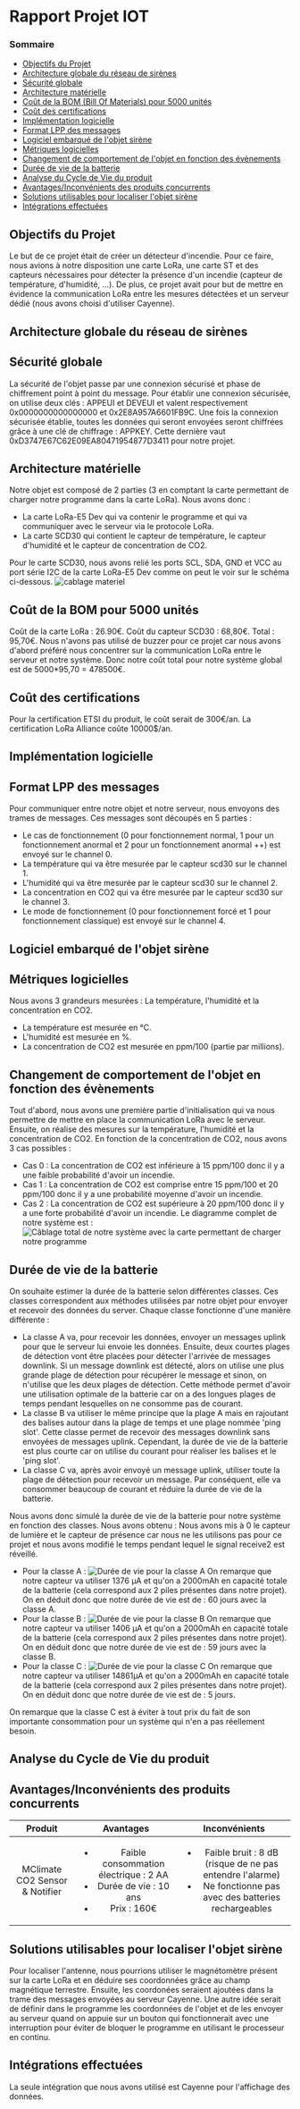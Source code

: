 # Rapport Projet IOT

### Sommaire
* [Objectifs du Projet](#objectifs-du-projet)
* [Architecture globale du réseau de sirènes](#architecture-globale-du-réseau-de-sirènes)
* [Sécurité globale](#sécurité-globale)
* [Architecture matérielle](#architecture-matérielle)
* [Coût de la BOM (Bill Of Materials) pour 5000 unités](#coût-de-la-bom-pour-5000-unités)
* [Coût des certifications](#coût-des-certifications)
* [Implémentation logicielle](#implémentation-logicielle)
* [Format LPP des messages](#format-lpp-des-messages)
* [Logiciel embarqué de l'objet sirène](#logiciel-embarqué-de-lobjet-sirène)
* [Métriques logicielles](#métriques-logicielles)
* [Changement de comportement de l'objet en fonction des évènements](#changement-de-comportement-de-lobjet-en-fonction-des-évènements)
* [Durée de vie de la batterie](#durée-de-vie-de-la-batterie)
* [Analyse du Cycle de Vie du produit](#analyse-du-cycle-de-vie-du-produit)
* [Avantages/Inconvénients des produits concurrents](#avantagesinconvénients-des-produits-concurrents)
* [Solutions utilisables pour localiser l'objet sirène](#solutions-utilisables-pour-localiser-lobjet-sirène)
* [Intégrations effectuées](#intégrations-effectuées)

## Objectifs du Projet
Le but de ce projet était de créer un détecteur d'incendie. Pour ce faire, nous avions à notre disposition une carte LoRa, une carte ST et des capteurs nécessaires pour détecter la présence d'un incendie (capteur de température, d'humidité, ...).
De plus, ce projet avait pour but de mettre en évidence la communication LoRa entre les mesures détectées et un serveur dédié (nous avons choisi d'utiliser Cayenne).

## Architecture globale du réseau de sirènes

## Sécurité globale
La sécurité de l'objet passe par une connexion sécurisé et phase de chiffrement point à point du message. Pour établir une connexion sécurisée, on utilise deux clés : APPEUI et DEVEUI et valent respectivement 0x0000000000000000 et 0x2E8A957A6601FB9C. Une fois la connexion sécurisée établie, toutes les données qui seront envoyées seront chiffrées grâce à une clé de chiffrage : APPKEY. Cette dernière vaut 0xD3747E67C62E09EA80471954877D3411 pour notre projet.

## Architecture matérielle
Notre objet est composé de 2 parties (3 en comptant la carte permettant de charger notre programme dans la carte LoRa). Nous avons donc : 
* La carte LoRa-E5 Dev qui va contenir le programme et qui va communiquer avec le serveur via le protocole LoRa.
* La carte SCD30 qui contient le capteur de température, le capteur d'humidité et le capteur de concentration de CO2.

Pour le carte SCD30, nous avons relié les ports SCL, SDA, GND et VCC au port série I2C de la carte LoRa-E5 Dev comme on peut le voir sur le schéma ci-dessous.
![cablage materiel](./dashboard/cablage_materiel_IOT.jpg "Câblage total de notre système avec la carte permettant de charger notre programme")

## Coût de la BOM pour 5000 unités
Coût de la carte LoRa : 26.90€.
Coût du capteur SCD30 : 68,80€.
Total : 95,70€.
Nous n'avons pas utilisé de buzzer pour ce projet car nous avons d'abord préféré nous concentrer sur la communication LoRa entre le serveur et notre système.
Donc notre coût total pour notre système global est de 5000*95,70 = 478500€.

## Coût des certifications
Pour la certification ETSI du produit, le coût serait de 300€/an. 
La certification LoRa Alliance coûte 10000$/an.

## Implémentation logicielle

## Format LPP des messages
Pour communiquer entre notre objet et notre serveur, nous envoyons des trames de messages. Ces messages sont découpés en 5 parties :
* Le cas de fonctionnement (0 pour fonctionnement normal, 1 pour un fonctionnement anormal et 2 pour un fonctionnement anormal ++) est envoyé sur le channel 0.
* La température qui va être mesurée par le capteur scd30 sur le channel 1.
* L'humidité qui va être mesurée par le capteur scd30 sur le channel 2.
* La concentration en CO2 qui va être mesurée par le capteur scd30 sur le channel 3.
* Le mode de fonctionnement (0 pour fonctionnement forcé et 1 pour fonctionnement classique) est envoyé sur le channel 4. 

## Logiciel embarqué de l'objet sirène

## Métriques logicielles
Nous avons 3 grandeurs mesurées : La température, l'humidité et la concentration en CO2.
* La température est mesurée en °C.
* L'humidité est mesurée en %.
* La concentration de CO2 est mesurée en ppm/100 (partie par millions).

## Changement de comportement de l'objet en fonction des évènements
Tout d'abord, nous avons une première partie d'initialisation qui va nous permettre de mettre en place la communication LoRa avec le serveur. Ensuite, on réalise des mesures sur la température, l'humidité et la concentration de CO2. En fonction de la concentration de CO2, nous avons 3 cas possibles : 
* Cas 0 : La concentration de CO2 est inférieure à 15 ppm/100 donc il y a une faible probabilité d'avoir un incendie.
* Cas 1 : La concentration de CO2 est comprise entre 15 ppm/100 et 20 ppm/100 donc il y a une probabilité moyenne d'avoir un incendie.
* Cas 2 : La concentration de CO2 est supérieure à 20 ppm/100 donc il y a une forte probabilité d'avoir un incendie.
Le diagramme complet de notre système est :
![](./dashboard/diagramme_alarme.png "Câblage total de notre système avec la carte permettant de charger notre programme")

## Durée de vie de la batterie
On souhaite estimer la durée de la batterie selon différentes classes. Ces classes correspondent aux méthodes utilisées par notre objet pour envoyer et recevoir des données du server. Chaque classe fonctionne d'une manière différente : 
* La classe A va, pour recevoir les données, envoyer un messages uplink pour que le serveur lui envoie les données. Ensuite, deux courtes plages de détection vont être placées pour détecter l'arrivée de messages downlink. Si un message downlink est détecté, alors on utilise une plus grande plage de détection pour récupérer le message et sinon, on n'utilise que les deux plages de détection. Cette méthode permet d'avoir une utilisation optimale de la batterie car on a des longues plages de temps pendant lesquelles on ne consomme pas de courant.
* La classe B va utiliser le même principe que la plage A mais en rajoutant des balises autour dans la plage de temps et une plage nommée 'ping slot'. Cette classe permet de recevoir des messages downlink sans envoyées de messages uplink. Cependant, la durée de vie de la batterie est plus courte car on utilise du courant pour réaliser les balises et le 'ping slot'.
* La classe C va, après avoir envoyé un message uplink, utiliser toute la plage de détection pour recevoir un message. Par conséquent, elle va consommer beaucoup de courant et réduire la durée de vie de la batterie.

Nous avons donc simulé la durée de vie de la batterie pour notre système en fonction des classes. Nous avons obtenu : 
Nous avons mis à 0 le capteur de lumière et le capteur de présence car nous ne les utilisons pas pour ce projet et nous avons modifié le temps pendant lequel le signal receive2 est réveillé.
* Pour la classe A : 
![](./dashboard/classeA.png "Durée de vie pour la classe A")
On remarque que notre capteur va utiliser 1376 µA et qu'on a 2000mAh en capacité totale de la batterie (cela correspond aux 2 piles présentes dans notre projet).
On en déduit donc que notre durée de vie est de : 60 jours avec la classe A.
* Pour la classe B :
![](./dashboard/classeB.png "Durée de vie pour la classe B")
On remarque que notre capteur va utiliser 1406 µA et qu'on a 2000mAh en capacité totale de la batterie (cela correspond aux 2 piles présentes dans notre projet).
On en déduit donc que notre durée de vie est de : 59 jours avec la classe B.
* Pour la classe C : 
![](./dashboard/classeC.png "Durée de vie pour la classe C")
On remarque que notre capteur va utiliser 14861µA et qu'on a 2000mAh en capacité totale de la batterie (cela correspond aux 2 piles présentes dans notre projet).
On en déduit donc que notre durée de vie est de : 5 jours.

 On remarque que la classe C est à éviter à tout prix du fait de son importante consommation pour un système qui n'en a pas réellement besoin.
## Analyse du Cycle de Vie du produit

## Avantages/Inconvénients des produits concurrents
| Produit | Avantages | Inconvénients |
| :-----: | :-------: | :-----------: |
| MClimate CO2 Sensor & Notifier | <ul><li>Faible consommation électrique : 2 AA</li><li>Durée de vie : 10 ans</li><li>Prix : 160€</li></ul> | <ul><li>Faible bruit : 8 dB (risque de ne pas entendre l'alarme)</li><li>Ne fonctionne pas avec des batteries rechargeables</li></ul> |


## Solutions utilisables pour localiser l'objet sirène
Pour localiser l'antenne, nous pourrions utiliser le magnétomètre présent sur la carte LoRa et en déduire ses coordonnées grâce au champ magnétique terrestre. Ensuite, les coordonées seraient ajoutées dans la trame des messages envoyées au serveur Cayenne.
Une autre idée serait de définir dans le programme les coordonnées de l'objet et de les envoyer au serveur quand on appuie sur un bouton qui fonctionnerait avec une interruption pour éviter de bloquer le programme en utilisant le processeur en continu.

## Intégrations effectuées
La seule intégration que nous avons utilisé est Cayenne pour l'affichage des données.
